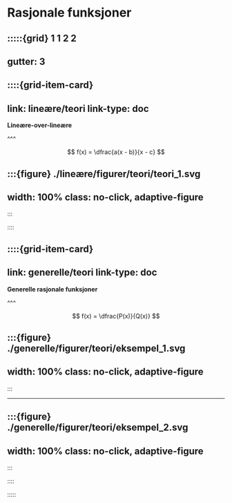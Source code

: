 # Rasjonale funksjoner

:::::{grid} 1 1 2 2
---
gutter: 3
---

::::{grid-item-card}
---
link: lineære/teori
link-type: doc
---
**Lineære-over-lineære**

^^^

$$
f(x) = \dfrac{a(x - b)}{x - c}
$$

:::{figure} ./lineære/figurer/teori/teori_1.svg
---
width: 100%
class: no-click, adaptive-figure
---
:::


::::


::::{grid-item-card}
---
link: generelle/teori
link-type: doc
---
**Generelle rasjonale funksjoner**

^^^

$$
f(x) = \dfrac{P(x)}{Q(x)}
$$

:::{figure} ./generelle/figurer/teori/eksempel_1.svg
---
width: 100%
class: no-click, adaptive-figure
---
:::

---

:::{figure} ./generelle/figurer/teori/eksempel_2.svg
---
width: 100%
class: no-click, adaptive-figure
---
:::


::::










:::::











